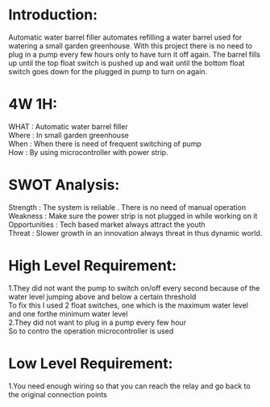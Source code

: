 # Introduction: 
Automatic water barrel filler automates refilling a water barrel used for watering a small garden greenhouse. With this project there is no need to plug in a pump every few hours only to have turn it off again. The barrel fills up until the top float switch is pushed up and wait until the bottom float switch goes down for the plugged in pump to turn on again.

# 4W 1H:
WHAT : Automatic water barrel filler  
Where : In small garden greenhouse  
When : When there is need of frequent switching of pump  
How : By using microcontroller with power strip.  


# SWOT Analysis: 
 
 Strength : The system is reliable . There is no need of manual operation  
 Weakness : Make sure the power strip is not plugged in while working on it  
 Opportunities : Tech based market always attract the youth  
 Threat : Slower growth in an innovation always threat in thus dynamic world.
 
# High Level Requirement:
1.They did not want the pump to switch on/off every second because of the water level jumping above and below a certain threshold  
To fix this I used 2 float switches, one which is the maximum water level and one forthe minimum water level  
2.They did not want to plug in a pump every few hour  
So to contro the operation microcontroller is used  



# Low Level Requirement:
1.You need enough wiring so that you can reach the relay and go back to the original connection points  
